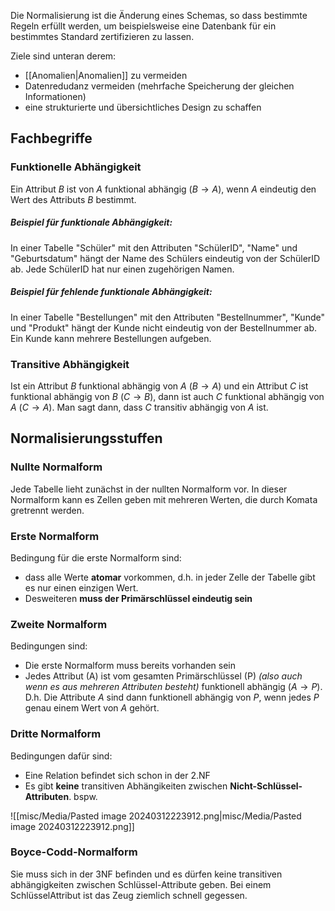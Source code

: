 Die Normalisierung ist die Änderung eines Schemas, so dass bestimmte Regeln erfüllt werden, um beispielsweise eine Datenbank für ein bestimmtes Standard zertifizieren zu lassen.

Ziele sind unteran  derem: 
- [[Anomalien|Anomalien]] zu vermeiden
- Datenredudanz vermeiden (mehrfache Speicherung der gleichen Informationen)
- eine strukturierte und übersichtliches Design zu schaffen 

## Fachbegriffe 

### Funktionelle Abhängigkeit 
Ein Attribut $B$ ist von $A$ funktional abhängig ($B \rightarrow A$), wenn $A$ eindeutig den Wert des Attributs $B$ bestimmt.

##### Beispiel für funktionale Abhängigkeit:
In einer Tabelle "Schüler" mit den Attributen "SchülerID", "Name" und "Geburtsdatum" hängt der Name des Schülers eindeutig von der SchülerID ab. Jede SchülerID hat nur einen zugehörigen Namen.

##### Beispiel für fehlende funktionale Abhängigkeit:
In einer Tabelle "Bestellungen" mit den Attributen "Bestellnummer", "Kunde" und "Produkt" hängt der Kunde nicht eindeutig von der Bestellnummer ab. Ein Kunde kann mehrere Bestellungen aufgeben.

### Transitive Abhängigkeit 
Ist ein Attribut $B$ funktional abhängig von $A$  ($B \rightarrow A$) und ein Attribut $C$ ist funktional abhängig  von $B$ ($C \rightarrow B$), dann ist auch $C$ funktional abhängig von $A$ ($C \rightarrow A$). Man sagt dann, dass $C$ transitiv abhängig von $A$ ist.

## Normalisierungsstuffen 

### Nullte Normalform 
Jede Tabelle lieht zunächst in der nullten Normalform vor. 
In dieser Normalform kann es Zellen geben mit mehreren Werten, die durch Komata gretrennt werden. 

### Erste Normalform 
Bedingung für die erste Normalform sind:  
- dass alle Werte **atomar** vorkommen, d.h.  in jeder Zelle der Tabelle gibt es nur einen einzigen Wert. 
- Desweiteren **muss der Primärschlüssel eindeutig sein**

### Zweite Normalform 
Bedingungen sind: 
- Die erste Normalform muss bereits vorhanden sein 
- Jedes Attribut (A) ist vom gesamten Primärschlüssel (P) *(also auch wenn es aus mehreren Attributen besteht)* funktionell abhängig ($A \rightarrow P$). D.h. Die Attribute $A$ sind dann funktionell abhängig von $P$, wenn jedes $P$ genau einem Wert von $A$ gehört.



### Dritte Normalform 
Bedingungen dafür sind: 
- Eine Relation befindet sich schon in der 2.NF 
- Es gibt **keine** transitiven Abhängikeiten zwischen **Nicht-Schlüssel-Attributen**. bspw. 

![[misc/Media/Pasted image 20240312223912.png|misc/Media/Pasted image 20240312223912.png]]



### Boyce-Codd-Normalform 
Sie muss sich in der 3NF befinden und es dürfen keine transitiven abhängigkeiten zwischen Schlüssel-Attribute geben. Bei einem SchlüsselAttribut ist das Zeug ziemlich schnell gegessen. 
